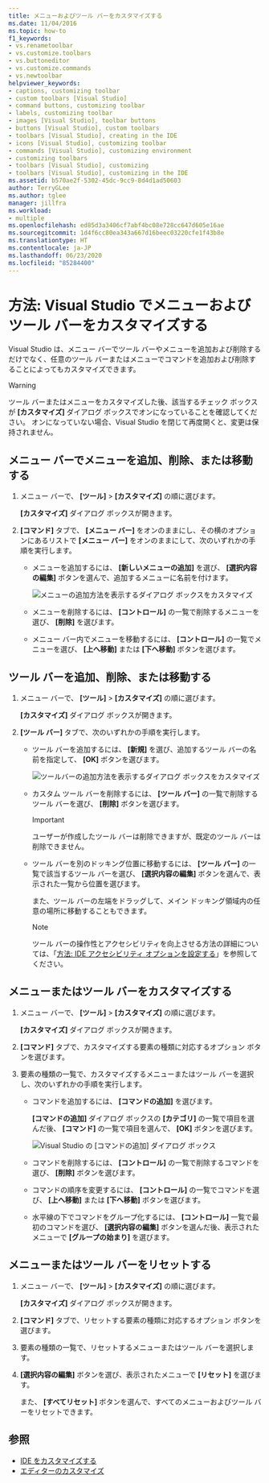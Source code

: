 ```yaml
---
title: メニューおよびツール バーをカスタマイズする
ms.date: 11/04/2016
ms.topic: how-to
f1_keywords:
- vs.renametoolbar
- vs.customize.toolbars
- vs.buttoneditor
- vs.customize.commands
- vs.newtoolbar
helpviewer_keywords:
- captions, customizing toolbar
- custom toolbars [Visual Studio]
- command buttons, customizing toolbar
- labels, customizing toolbar
- images [Visual Studio], toolbar buttons
- buttons [Visual Studio], custom toolbars
- toolbars [Visual Studio], creating in the IDE
- icons [Visual Studio], customizing toolbar
- commands [Visual Studio], customizing environment
- customizing toolbars
- toolbars [Visual Studio], customizing
- toolbars [Visual Studio], customizing in the IDE
ms.assetid: b570ae2f-5302-45dc-9cc9-8d4d1ad50603
author: TerryGLee
ms.author: tglee
manager: jillfra
ms.workload:
- multiple
ms.openlocfilehash: ed85d3a3406cf7abf4bc08e728cc647d605e16ae
ms.sourcegitcommit: 1d4f6cc80ea343a667d16beec03220cfe1f43b8e
ms.translationtype: HT
ms.contentlocale: ja-JP
ms.lasthandoff: 06/23/2020
ms.locfileid: "85284400"
---
```

# <a name="how-to-customize-menus-and-toolbars-in-visual-studio"></a>方法: Visual Studio でメニューおよびツール バーをカスタマイズする

Visual Studio は、メニュー バーでツール バーやメニューを追加および削除するだけでなく、任意のツール バーまたはメニューでコマンドを追加および削除することによってもカスタマイズできます。

> [!WARNING]
> ツール バーまたはメニューをカスタマイズした後、該当するチェック ボックスが **[カスタマイズ]** ダイアログ ボックスでオンになっていることを確認してください。 オンになっていない場合、Visual Studio を閉じて再度開くと、変更は保持されません。

## <a name="add-remove-or-move-a-menu-on-the-menu-bar"></a>メニュー バーでメニューを追加、削除、または移動する

1. メニュー バーで、 **[ツール]**  >  **[カスタマイズ]** の順に選びます。

     **[カスタマイズ]** ダイアログ ボックスが開きます。

2. **[コマンド]** タブで、 **[メニュー バー]** をオンのままにし、その横のオプションにあるリストで **[メニュー バー]** をオンのままにして、次のいずれかの手順を実行します。

    - メニューを追加するには、 **[新しいメニューの追加]** を選び、 **[選択内容の編集]** ボタンを選んで、追加するメニューに名前を付けます。

        ![メニューの追加方法を表示するダイアログ ボックスをカスタマイズ](../ide/media/addmenu.png)

    - メニューを削除するには、 **[コントロール]** の一覧で削除するメニューを選び、 **[削除]** を選びます。

    - メニュー バー内でメニューを移動するには、 **[コントロール]** の一覧でメニューを選び、 **[上へ移動]** または **[下へ移動]** ボタンを選びます。

## <a name="add-remove-or-move-a-toolbar"></a>ツール バーを追加、削除、または移動する

1. メニュー バーで、 **[ツール]**  >  **[カスタマイズ]** の順に選びます。

     **[カスタマイズ]** ダイアログ ボックスが開きます。

2. **[ツール バー]** タブで、次のいずれかの手順を実行します。

    - ツール バーを追加するには、 **[新規]** を選び、追加するツール バーの名前を指定して、 **[OK]** ボタンを選びます。

        ![ツールバーの追加方法を表示するダイアログ ボックスをカスタマイズ](../ide/media/addtoolbar.png)

    - カスタム ツール バーを削除するには、 **[ツール バー]** の一覧で削除するツール バーを選び、 **[削除]** ボタンを選びます。

        > [!IMPORTANT]
        > ユーザーが作成したツール バーは削除できますが、既定のツール バーは削除できません。

    - ツール バーを別のドッキング位置に移動するには、 **[ツール バー]** の一覧で該当するツール バーを選び、 **[選択内容の編集]** ボタンを選んで、表示された一覧から位置を選びます。

        また、ツール バーの左端をドラッグして、メイン ドッキング領域内の任意の場所に移動することもできます。

        > [!NOTE]
        > ツール バーの操作性とアクセシビリティを向上させる方法の詳細については、「[方法: IDE アクセシビリティ オプションを設定する](../ide/reference/how-to-set-ide-accessibility-options.md)」を参照してください。

## <a name=""></a><a name="customizing_menu">メニューまたはツール バーをカスタマイズする</a>

1. メニュー バーで、 **[ツール]**  >  **[カスタマイズ]** の順に選びます。

    **[カスタマイズ]** ダイアログ ボックスが開きます。

2. **[コマンド]** タブで、カスタマイズする要素の種類に対応するオプション ボタンを選びます。

3. 要素の種類の一覧で、カスタマイズするメニューまたはツール バーを選択し、次のいずれかの手順を実行します。

    - コマンドを追加するには、 **[コマンドの追加]** を選びます。

        **[コマンドの追加]** ダイアログ ボックスの **[カテゴリ]** の一覧で項目を選んだ後、 **[コマンド]** の一覧で項目を選んで、 **[OK]** ボタンを選びます。

        ![Visual Studio の [コマンドの追加] ダイアログ ボックス](../ide/media/addcommand.png)

    - コマンドを削除するには、 **[コントロール]** の一覧で削除するコマンドを選び、 **[削除]** ボタンを選びます。

    - コマンドの順序を変更するには、 **[コントロール]** の一覧でコマンドを選び、 **[上へ移動]** または **[下へ移動]** ボタンを選びます。

    - 水平線の下でコマンドをグループ化するには、 **[コントロール]** 一覧で最初のコマンドを選び、 **[選択内容の編集]** ボタンを選んだ後、表示されたメニューで **[グループの始まり]** を選びます。

## <a name="reset-a-menu-or-a-toolbar"></a>メニューまたはツール バーをリセットする

1. メニュー バーで、 **[ツール]**  >  **[カスタマイズ]** の順に選びます。

    **[カスタマイズ]** ダイアログ ボックスが開きます。

2. **[コマンド]** タブで、リセットする要素の種類に対応するオプション ボタンを選びます。

3. 要素の種類の一覧で、リセットするメニューまたはツール バーを選択します。

4. **[選択内容の編集]** ボタンを選び、表示されたメニューで **[リセット]** を選びます。

    また、 **[すべてリセット]** ボタンを選んで、すべてのメニューおよびツール バーをリセットできます。

## <a name="see-also"></a>参照

- [IDE をカスタマイズする](../ide/personalizing-the-visual-studio-ide.md)
- [エディターのカスタマイズ](../ide/how-to-change-text-case-in-the-editor.md)
